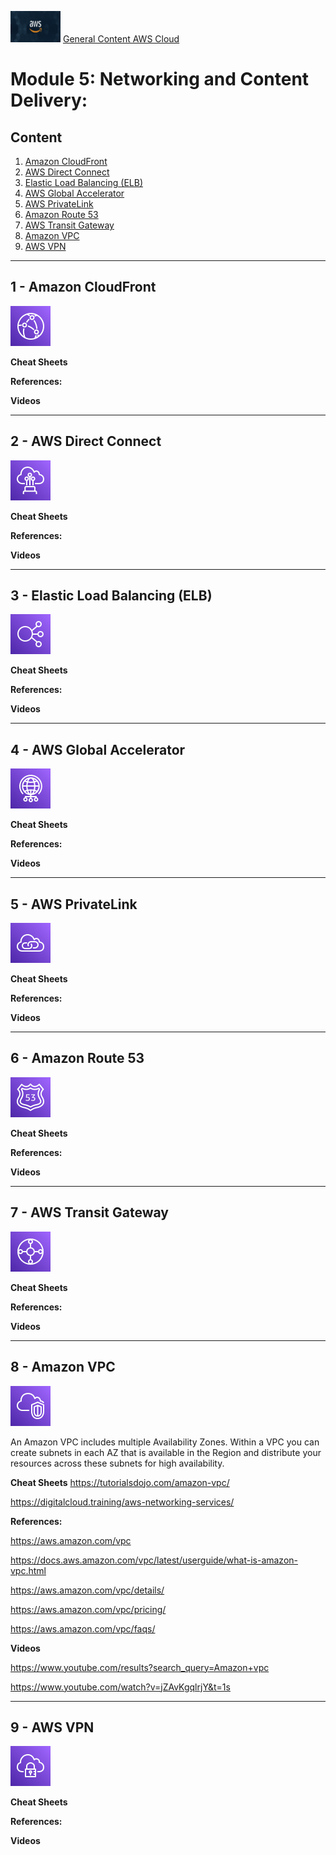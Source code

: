 <img src="../images/extra/banner_aws.png" alt="aws" width=80 height=50 /> [General Content AWS Cloud][1]

[1]: https://github.com/weder96/aws-certification-learning

# Module 5: Networking and Content Delivery:

## Content
1. <a href="#section-1"> Amazon CloudFront  </a>
2. <a href="#section-2"> AWS Direct Connect  </a>
3. <a href="#section-3"> Elastic Load Balancing (ELB) </a> 
4. <a href="#section-4"> AWS Global Accelerator  </a>
5. <a href="#section-5"> AWS PrivateLink  </a>
6. <a href="#section-6"> Amazon Route 53  </a>
7. <a href="#section-7"> AWS Transit Gateway  </a> 
8. <a href="#section-8"> Amazon VPC </a> 
9. <a href="#section-9"> AWS VPN </a>


***************************************************************************************************
## <a id="section-1"></a> **1 - Amazon CloudFront**

![Amazon CloudFront](../images/Architecture-Service-Icons_01312022/Arch_Networking-Content-Delivery/48/Arch_Amazon-CloudFront_48.png "Amazon CloudFront")

**Cheat Sheets**

**References:**

**Videos**



***************************************************************************************************
## <a id="section-2"></a> **2 - AWS Direct Connect**

![Amazon CloudFront](../images/Architecture-Service-Icons_01312022/Arch_Networking-Content-Delivery/48/Arch_AWS-Direct-Connect_48.png "AWS Direct Connect")

**Cheat Sheets**

**References:**

**Videos**


***************************************************************************************************
## <a id="section-3"></a> **3 - Elastic Load Balancing (ELB)**

![Elastic Load Balancing (ELB)](../images/Architecture-Service-Icons_01312022/Arch_Networking-Content-Delivery/48/Arch_Elastic-Load-Balancing_48.png "Elastic Load Balancing (ELB)")

**Cheat Sheets**

**References:**

**Videos**



***************************************************************************************************
## <a id="section-4"></a> **4 - AWS Global Accelerator**

![AWS Global Accelerator](../images/Architecture-Service-Icons_01312022/Arch_Networking-Content-Delivery/48/Arch_AWS-Global-Accelerator_48.png "AWS Global Accelerator")

**Cheat Sheets**

**References:**

**Videos**


***************************************************************************************************
## <a id="section-5"></a> **5 - AWS PrivateLink**

![](../images/Architecture-Service-Icons_01312022/Arch_Networking-Content-Delivery/48/Arch_AWS-PrivateLink_48.png "AWS PrivateLink")

**Cheat Sheets**

**References:**

**Videos**



***************************************************************************************************
## <a id="section-6"></a> **6 - Amazon Route 53**

![Amazon Route 53 ](../images/Architecture-Service-Icons_01312022/Arch_Networking-Content-Delivery/48/Arch_Amazon-Route-53_48.png "Amazon Route 53 ")

**Cheat Sheets**

**References:**

**Videos**



***************************************************************************************************
## <a id="section-7"></a> **7 - AWS Transit Gateway**

![AWS Transit Gateway ](../images/Architecture-Service-Icons_01312022/Arch_Networking-Content-Delivery/48/Arch_AWS-Transit-Gateway_48.png "AWS Transit Gateway ")

**Cheat Sheets**

**References:**

**Videos**



***************************************************************************************************
## <a id="section-8"></a> **8 - Amazon VPC**

![Amazon VPC](../images/Architecture-Service-Icons_01312022/Arch_Networking-Content-Delivery/48/Arch_Amazon-Virtual-Private-Cloud_48.png "Amazon VPC")

An Amazon VPC includes multiple Availability Zones. Within a VPC you can create subnets in each AZ that is available in the Region and distribute your resources across these subnets for high availability.



**Cheat Sheets**
https://tutorialsdojo.com/amazon-vpc/

https://digitalcloud.training/aws-networking-services/

**References:**

https://aws.amazon.com/vpc

https://docs.aws.amazon.com/vpc/latest/userguide/what-is-amazon-vpc.html

https://aws.amazon.com/vpc/details/

https://aws.amazon.com/vpc/pricing/

https://aws.amazon.com/vpc/faqs/

**Videos**

https://www.youtube.com/results?search_query=Amazon+vpc

https://www.youtube.com/watch?v=jZAvKgqlrjY&t=1s




***************************************************************************************************
## <a id="section-9"></a> **9 - AWS VPN**

![Amazon CloudFront](../images/Architecture-Service-Icons_01312022/Arch_Networking-Content-Delivery/48/Arch_AWS-Client-VPN_48.png "AWS VPN")

**Cheat Sheets**

**References:**

**Videos**